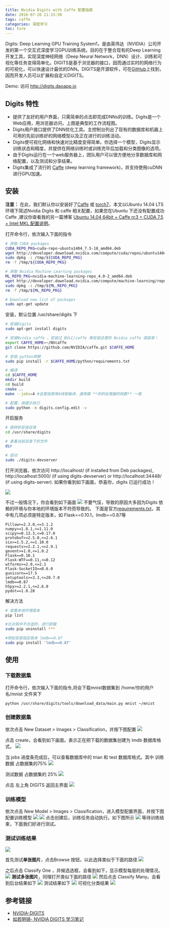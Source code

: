 ```yaml
---
title: Nvidia Digits with Caffe 配置指南
date: 2016-07-26 21:33:58
tags: caffe
categories: 深度学习
toc: ture
---
```

Digits: Deep Learning GPU Training System1，是由英伟达（NVIDIA）公司开发的第一个交互式深度学习GPU训练系统。目的在于整合现有的Deep Learning开发工具，实现深度神经网络（Deep Neural Network，DNN）设计、训练和可视化等任务变得简单化。<!--more-->DIGITS是基于浏览器的接口，因而通过实时的网络行为的可视化，可以快速设计最优的DNN。DIGITS是开源软件，可在[GitHub](https://github.com/NVIDIA/DIGITS)上找到，因而开发人员可以扩展和自定义DIGITS。

Demo: 访问 http://digits.daoapp.io
## Digits 特性

* 提供了友好的用户界面，只需简单的点击即完成DNNs的训练。Digits是一个Web应用，用浏览器访问，上图是典型的工作流程图。
* Digits用户接口提供了DNN优化工具。主控制台列出了现有的数据库和机器上可用的先前训练好的网络模型以及正在进行的训练活动。
* Digits使可视化网络和快速对比精度变得简单。你选择一个模型，Digits显示训练状态和精度，并提供在网络训练时或训练完毕后加载和分类图像的选项。
* 由于Digits运行在一个web服务器上，团队用户可以很方便地分享数据库和网络配置，以及测试和分享结果。
* Digits集成了流行的 [Caffe](https://github.com/BVLC/caffe) (deep learning framework)，并支持使用cuDNN进行GPU加速。

## 安装
**注意：** 在此，我们默认你以安装好了[Caffe](https://github.com/BVLC/caffe) 或 [torch7](https://github.com/torch/torch7)，本文以Ubuntu 14.04 LTS 环境下简述Nvidia Digits 和 caffe 相关配置，如果您在Ubuntu 下还没有配置成功 Caffe ,建议你查看我的另一篇博客 [Ubuntu 14.04 64bit + Caffe rc3 + CUDA 7.5 + Intel MKL 配置说明](http://blog.mindcont.com/2016/07/20/ubuntu1404-caffe-r3-cuda7-5-mkl/)。

打开命令行，依次输入下面的指令
```sh
# 获取 CUDA packages
CUDA_REPO_PKG=cuda-repo-ubuntu1404_7.5-18_amd64.deb
wget http://developer.download.nvidia.com/compute/cuda/repos/ubuntu1404/x86_64/${CUDA_REPO_PKG} -O /tmp/${CUDA_REPO_PKG}
sudo dpkg -i /tmp/${CUDA_REPO_PKG}
rm -f /tmp/${CUDA_REPO_PKG}

# 获取 Nvidia Machine Learning packages
ML_REPO_PKG=nvidia-machine-learning-repo_4.0-2_amd64.deb
wget http://developer.download.nvidia.com/compute/machine-learning/repos/ubuntu1404/x86_64/${ML_REPO_PKG} -O /tmp/${ML_REPO_PKG}
sudo dpkg -i /tmp/${ML_REPO_PKG}
rm -f /tmp/${ML_REPO_PKG}

# Download new list of packages
sudo apt-get update
```
安装，默认位置 /usr/share/digits 下
```bash
# 安装Digits
sudo apt-get install digits

# 安装Nvidia caffe ，安装过 BVLC/caffe 再安装这里的 Nvidia caffe 很容易！
export CAFFE_HOME=~/NVcaffe
git clone https://github.com/NVIDIA/caffe.git $CAFFE_HOME

# 安装 python依赖
sudo pip install -r $CAFFE_HOME/python/requirements.txt

# 编译
cd $CAFFE_HOME
mkdir build
cd build
cmake ..
make --jobs=4 #这里指使用4线程编译，通常跟 **你的处理器的核数** 一致

# 配置，按提示执行
sudo python -m digits.config.edit -v

```
开启服务
```bash
# 跳转到安装目录
cd /usr/share/digits

# 查看当前目录下的文件
dir

# 启动
sudo ./digits-devserver
```
打开浏览器，依次访问 http://localhost/ (if installed from Deb packages), http://localhost:5000/ (if using digits-devserver) or http://localhost:34448/ (if using digits-server). 如果你看到如下画面，恭喜你，digits 已运行成功！

![](http://static.mindcont.com/blog/images/research/caffe/digits/digits_success.jpg)

不过一般情况下，你会看到如下画面
![](http://static.mindcont.com/blog/images/research/caffe/digits/digits_error.png)
不要气馁，导致的原因大多因为Digits 依赖的环境与你本地的环境版本不符而导致的。
下面是官方[requirements.txt](https://github.com/NVIDIA/DIGITS/blob/master/requirements.txt)，其中有几项必须是特定版本，如 Flask==0.10.1，lmdb==0.87等
```
Pillow>=2.3.0,<=3.1.2
numpy>=1.8.1,<=1.11.0
scipy>=0.13.3,<=0.17.0
protobuf>=2.5.0,<=2.6.1
six>=1.5.2,<=1.10.0
requests>=2.2.1,<=2.9.1
gevent>=1.0,<=1.0.2
Flask==0.10.1
Flask-WTF==0.11,<=0.12
wtforms>=2.0,<=2.1
Flask-SocketIO==0.6.0
gunicorn==17.5
setuptools>=3.3,<=20.7.0
lmdb==0.87
h5py>=2.2.1,<=2.6.0
pydot==1.0.28
```
解决方法
```bash
# 查看本地环境版本
pip list

#比对其中不合适的，进行卸载
sudo pip uninstall ***

#例如安装指定版本 lmdb==0.87
sudo pip install 'lmdb==0.87'
```

## 使用
### 下载数据集
打开命令行，依次输入下面的指令,将会下载mnist数据集到 /home/你的用户名/mnist 文件夹下
```bash
python /usr/share/digits/tools/download_data/main.py mnist ~/mnist
```
### 创建数据集
依次点击 New Dataset > Images > Classification，并按下图配置
![](http://static.mindcont.com/blog/images/research/caffe/digits/new-dataset.jpg)

点击 create，会看到如下画面。表示正在把下载的数据集创建为 lmdb 数据库格式。
![](http://static.mindcont.com/blog/images/research/caffe/digits/creating-dataset.jpg)

当 jobs 进度条完成后，可以查看数据库中的 trian 和 test 数据库格式。其中 训练数据 占数据集的75%
![](http://static.mindcont.com/blog/images/research/caffe/digits/explore_mnist_train_lmdb.png)

测试数据 占数据集的 25%
![](http://static.mindcont.com/blog/images/research/caffe/digits/explore_mnist_test_lmdb.png)

点击 左上角 DIGITS 返回主界面
![](http://static.mindcont.com/blog/images/research/caffe/digits/digits_main.png)

### 训练模型
依次点击  New Model > Images > Classification，进入模型配置界面，并按下图配置训练模型
![](http://static.mindcont.com/blog/images/research/caffe/digits/new-model-top-half.jpg)
![](http://static.mindcont.com/blog/images/research/caffe/digits/new-model-bottom-half.jpg)
点击创建后，训练任务自动执行。如下图所示
![](http://static.mindcont.com/blog/images/research/caffe/digits/digits_real_time.png)
等待训练结束，下面我们好进行测试。
### 测试训练结果
![](http://static.mindcont.com/blog/images/research/caffe/digits/digits_test.png)

首先测试**单张图片**，点击Browse 按钮，以此选择类似于下面的路径
![](http://static.mindcont.com/blog/images/research/caffe/digits/digits_test_one_upload.png)

之后点击 Classify One ，并候选选框，会看到如下，显示模型每层的处理情况。
![](http://static.mindcont.com/blog/images/research/caffe/digits/digits_test_one_res.png)
**测试多张图片**，同理打开类似下面的路径
![](http://static.mindcont.com/blog/images/research/caffe/digits/digits_test_many_upload.png)
然后点击 Classify Many。会看到后台结果如下
![](http://static.mindcont.com/blog/images/research/caffe/digits/digits_test_many_service.png)
测试结果如下
![](http://static.mindcont.com/blog/images/research/caffe/digits/digits_test_many_res.png)
可视化分类结果
![](http://static.mindcont.com/blog/images/research/caffe/digits/digits_test_many_TopN.png)

## 参考链接
* [NVIDIA-DIGITS](https://github.com/NVIDIA/DIGITS/blob/master/docs/GettingStarted.md)
* [如若明镜- NVIDIA DIGITS 学习笔记](http://blog.csdn.net/enjoyyl/article/details/47397505)
